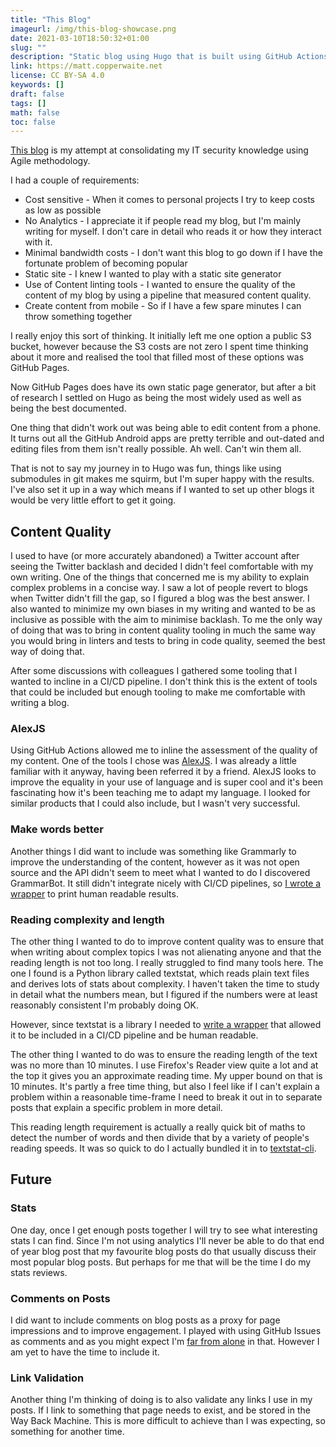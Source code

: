 ```yaml
---
title: "This Blog"
imageurl: /img/this-blog-showcase.png
date: 2021-03-10T18:50:32+01:00
slug: ""
description: "Static blog using Hugo that is built using GitHub Actions."
link: https://matt.copperwaite.net
license: CC BY-SA 4.0
keywords: []
draft: false
tags: []
math: false
toc: false
---
```


[This blog](https://matt.copperwaite.net) is my attempt at consolidating my IT security knowledge using Agile methodology.

I had a couple of requirements:

* Cost sensitive - When it comes to personal projects I try to keep costs as low as possible
* No Analytics - I appreciate it if people read my blog, but I'm mainly writing for myself. I don't care in detail who reads it or how they interact with it.
* Minimal bandwidth costs - I don't want this blog to go down if I have the fortunate problem of becoming popular
* Static site - I knew I wanted to play with a static site generator
* Use of Content linting tools - I wanted to ensure the quality of the content of my blog by using a pipeline that measured content quality.
* Create content from mobile - So if I have a few spare minutes I can throw something together

I really enjoy this sort of thinking. It initially left me one option a public S3 bucket, however because the S3 costs are not zero I spent time thinking about it more and realised the tool that filled most of these options was GitHub Pages.

Now GitHub Pages does have its own static page generator, but after a bit of research I settled on Hugo as being the most widely used as well as being the best documented.

One thing that didn't work out was being able to edit content from a phone. It turns out all the GitHub Android apps are pretty terrible and out-dated and editing files from them isn't really possible. Ah well. Can't win them all.

That is not to say my journey in to Hugo was fun, things like using submodules in git makes me squirm, but I'm super happy with the results. I've also set it up in a way which means if I wanted to set up other blogs it would be very little effort to get it going.

## Content Quality

I used to have (or more accurately abandoned) a Twitter account after seeing the Twitter backlash and decided I didn't feel comfortable with my own writing. One of the things that concerned me is my ability to explain complex problems in a concise way. I saw a lot of people revert to blogs when Twitter didn't fill the gap, so I figured a blog was the best answer. I also wanted to minimize my own biases in my writing and wanted to be as inclusive as possible with the aim to minimise backlash. To me the only way of doing that was to bring in content quality tooling in much the same way you would bring in linters and tests to bring in code quality, seemed the best way of doing that.

After some discussions with colleagues I gathered some tooling that I wanted to incline in a CI/CD pipeline. I don't think this is the extent of tools that could be included but enough tooling to make me comfortable with writing a blog.

### AlexJS

Using GitHub Actions allowed me to inline the assessment of the quality of my content. One of the tools I chose was [AlexJS](https://alexjs.com/). I was already a little familiar with it anyway, having been referred it by a friend. AlexJS looks to improve the equality in your use of language and is super cool and it's been fascinating how it's been teaching me to adapt my language. I looked for similar products that I could also include, but I wasn't very successful.

### Make words better

Another things I did want to include was something like Grammarly to improve the understanding of the content, however as it was not open source and the API didn't seem to meet what I wanted to do I discovered GrammarBot. It still didn't integrate nicely with CI/CD pipelines, so [I wrote a wrapper](https://github.com/yamatt/python3-hemoglobin) to print human readable results.

### Reading complexity and length

The other thing I wanted to do to improve content quality was to ensure that when writing about complex topics I was not alienating anyone  and that the reading length is not too long. I really struggled to find many tools here. The one I found is a Python library called textstat, which reads plain text files and derives lots of stats about complexity. I haven't taken the time to study in detail what the numbers mean, but I figured if the numbers were at least reasonably consistent I'm probably doing OK.

However, since textstat is a library I needed to [write a wrapper](https://github.com/yamatt/python3-textstat-cli) that allowed it to be included in a CI/CD pipeline and be human readable.

The other thing I wanted to do was to ensure the reading length of the text was no more than 10 minutes. I use Firefox's Reader view quite a lot and at the top it gives you an approximate reading time. My upper bound on that is 10 minutes. It's partly a free time thing, but also I feel like if I can't explain a problem within a reasonable time-frame I need to break it out in to separate posts that explain a specific problem in more detail.

This reading length requirement is actually a really quick bit of maths to detect the number of words and then divide that by a variety of people's reading speeds. It was so quick to do I actually bundled it in to [textstat-cli](https://github.com/yamatt/python3-textstat-cli).

## Future

### Stats

One day, once I get enough posts together I will try to see what interesting stats I can find. Since I'm not using analytics I'll never be able to do that end of year blog post that my favourite blog posts do that usually discuss their most popular blog posts. But perhaps for me that will be the time I do my stats reviews.

### Comments on Posts

I did want to include comments on blog posts as a proxy for page impressions and to improve engagement. I played with using GitHub Issues as comments and as you might expect I'm [far from alone](https://github.com/krasimir/octomments) in that. However I am yet to have the time to include it.

### Link Validation

Another thing I'm thinking of doing is to also validate any links I use in my posts. If I link to something that page needs to exist, and be stored in the Way Back Machine. This is more difficult to achieve than I was expecting, so something for another time.
